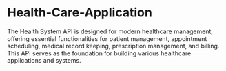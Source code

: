 # Health-Care-Application
The Health System API is designed for modern healthcare management, offering essential functionalities for patient management, appointment scheduling, medical record keeping, prescription management, and billing. This API serves as the foundation for building various healthcare applications and systems.
